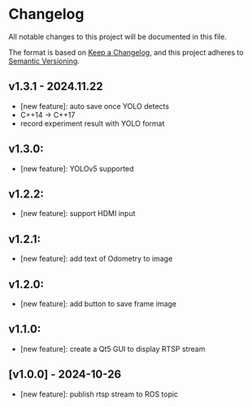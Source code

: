 # Changelog

All notable changes to this project will be documented in this file.

The format is based on [Keep a Changelog](https://keepachangelog.com/en/1.1.0/),
and this project adheres to [Semantic Versioning](https://semver.org/spec/v2.0.0.html).

## v1.3.1 - 2024.11.22
- [new feature]: auto save once YOLO detects
- C++14 -> C++17
- record experiment result with YOLO format

## v1.3.0: 
- [new feature]: YOLOv5 supported

## v1.2.2: 
- [new feature]: support HDMI input

## v1.2.1: 
- [new feature]: add text of Odometry to image

## v1.2.0: 
- [new feature]: add button to save frame image

## v1.1.0: 
- [new feature]: create a Qt5 GUI to display RTSP stream

## [v1.0.0] - 2024-10-26
- [new feature]: publish rtsp stream to ROS topic
